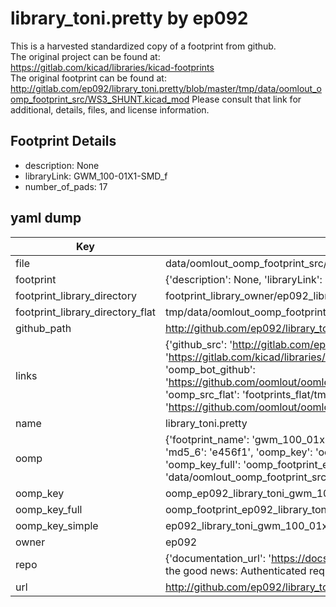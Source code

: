 # library_toni.pretty by ep092  
This is a harvested standardized copy of a footprint from github.  
The original project can be found at:  
https://gitlab.com/kicad/libraries/kicad-footprints  
The original footprint can be found at:
http://gitlab.com/ep092/library_toni.pretty/blob/master/tmp/data/oomlout_oomp_footprint_src/WS3_SHUNT.kicad_mod
Please consult that link for additional, details, files, and license information.  
## Footprint Details
* description: None  
* libraryLink: GWM_100-01X1-SMD_f  
* number_of_pads: 17  
## yaml dump  
| Key | Value |  
| --- | --- |  
| file | data/oomlout_oomp_footprint_src/library_toni.pretty/GWM_100-01X1-SMD_f.kicad_mod |  
| footprint | {'description': None, 'libraryLink': 'GWM_100-01X1-SMD_f', 'number_of_pads': 17} |  
| footprint_library_directory | footprint_library_owner/ep092_library_toni.pretty |  
| footprint_library_directory_flat | tmp/data/oomlout_oomp_footprint_src/footprints_flat/ep092_library_toni_gwm_100_01x1_smd_f/working |  
| github_path | http://github.com/ep092/library_toni.pretty/blob/master/tmp/data/oomlout_oomp_footprint_src/GWM_100-01X1-SMD_f.kicad_mod |  
| links | {'github_src': 'http://gitlab.com/ep092/library_toni.pretty/blob/master/tmp/data/oomlout_oomp_footprint_src/WS3_SHUNT.kicad_mod', 'github_src_repo': 'https://gitlab.com/kicad/libraries/kicad-footprints', 'oomp_bot': 'tmp/data/oomlout_oomp_footprint_src/footprints/ep092_library_toni_gwm_100_01x1_smd_f/working', 'oomp_bot_github': 'https://github.com/oomlout/oomlout_oomp_footprint_bot/tree/main/tmp/data/oomlout_oomp_footprint_src/footprints/ep092_library_toni_gwm_100_01x1_smd_f/working', 'oomp_src_flat': 'footprints_flat/tmp/data/oomlout_oomp_footprint_src/footprints_flat/ep092_library_toni_gwm_100_01x1_smd_f/working', 'oomp_src_flat_github': 'https://github.com/oomlout/oomlout_oomp_footprint_src/tree/main/tmp/data/oomlout_oomp_footprint_src/footprints_flat/ep092_library_toni_gwm_100_01x1_smd_f/working'} |  
| name | library_toni.pretty |  
| oomp | {'footprint_name': 'gwm_100_01x1_smd_f', 'library_name': 'library_toni', 'md5': 'e456f1cd46f5e7f23ef9361b5e407555', 'md5_10': 'e456f1cd46', 'md5_5': 'e456f', 'md5_6': 'e456f1', 'oomp_key': 'oomp_ep092_library_toni_gwm_100_01x1_smd_f', 'oomp_key_extra': 'oomp_footprint_ep092_library_toni_gwm_100_01x1_smd_f', 'oomp_key_full': 'oomp_footprint_ep092_library_toni_gwm_100_01x1_smd_f_e456f1', 'oomp_key_simple': 'ep092_library_toni_gwm_100_01x1_smd_f', 'original_filename': 'data/oomlout_oomp_footprint_src/library_toni.pretty/GWM_100-01X1-SMD_f.kicad_mod', 'owner_name': 'ep092'} |  
| oomp_key | oomp_ep092_library_toni_gwm_100_01x1_smd_f |  
| oomp_key_full | oomp_footprint_ep092_library_toni_gwm_100_01x1_smd_f |  
| oomp_key_simple | ep092_library_toni_gwm_100_01x1_smd_f |  
| owner | ep092 |  
| repo | {'documentation_url': 'https://docs.github.com/rest/overview/resources-in-the-rest-api#rate-limiting', 'message': "API rate limit exceeded for 84.66.142.224. (But here's the good news: Authenticated requests get a higher rate limit. Check out the documentation for more details.)"} |  
| url | http://github.com/ep092/library_toni.pretty |  

